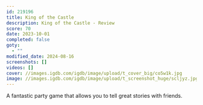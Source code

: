 ```yaml
---
id: 219196
title: King of the Castle
description: King of the Castle - Review
score: 70
date: 2023-10-01
completed: false
goty:
  - ""
modified_date: 2024-08-16
screenshots: []
videos: []
cover: //images.igdb.com/igdb/image/upload/t_cover_big/co5w1k.jpg
image: //images.igdb.com/igdb/image/upload/t_screenshot_huge/scljyz.jpg
---
```

A fantastic party game that allows you to tell great stories with friends.